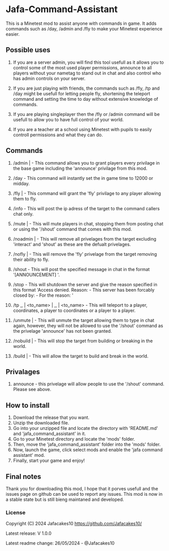 # Jafa-Command-Assistant
This is a Minetest mod to assist anyone with commands in game. It adds commands such as /day, /admin and /fly to make your Minetest experience easier.
## Possible uses
1. If you are a server admin, you will find this tool usefull as it allows you to control some of the most used player permissions, announce to all players without your nametag to stand out in chat and also control who has admin controls on your server.

2. If you are just playing with friends, the commands such as /fly, /tp and /day might be usefull for letting people fly, shortening the teleport command and setting the time to day without extensive knowledge of commands.

3. If you are playing singleplayer then the /fly or /admin command will be usefull to allow you to have full control of your world.

4. If you are a teacher at a school using Minetest with pupils to easily controll permissions and what they can do.
## Commands
1. /admin <Target> | <Me> - This command allows you to grant players every privilage in the base game including the 'announce' privilage from this mod.

2. /day - This command will instantly set the in game time to 12000 or midday.

3. /fly <Target> | <Me> - This command will grant the 'fly' privilage to any player allowing them to fly.

4. /info <Target> - This will post the ip adress of the target to the command callers chat only.

5. /mute <Target> | <Me> - This will mute players in chat, stopping them from posting chat or using the '/shout' command that comes with this mod.

6. /noadmin <Target> | <Me> - This will remove all privelages from the target excluding 'interact' and 'shout' as these are the defualt privelages.

7. /nofly <Target> | <Me> - This will remove the 'fly' privelage from the target removing their ability to fly.

8. /shout <Message> - This will post the specified message in chat in the format '[ANNOUNCEMENT] <message>'.

9. /stop <Reason> - This will shutdown the server and give the reason specified in this format 'Access denied. Reason:  - This server has been forcably closed by: <command callers name> -  For the reason: <specified reason>'

10. /tp <X>,<Y>,<Z> | <to_name> | <name> <X>,<Y>,<Z> | <name> <to_name> - This will teleport to a player, coordinates, a player to coordinates or a player to a player.

11. /unmute <Target> | <Me> - This will unmute the target allowing them to type in chat again, however, they will not be allowed to use the '/shout' command as the privelage 'announce' has not been granted.

12. /nobuild <Target> | <Me> - This will stop the target from building or breaking in the world.

13. /build <Target> | <Me> - This will allow the target to build and break in the world.
## Privalages
1. announce - this privelage will allow people to use the '/shout' command. Please see above.
## How to install
1. Download the release that you want.
2. Unzip the downloaded file.
3. Go into your unzipped file and locate the directory with 'README.md' and 'jafa_command_assistant' in it.
4. Go to your Minetest directory and locate the 'mods' folder.
5. Then, move the 'jafa_command_assistant' folder into the 'mods' folder.
6. Now, launch the game, click select mods and enable the 'jafa command assistant' mod.
7. Finally, start your game and enjoy!
## Final notes
Thank you for downloading this mod, I hope that it porves usefull and the issues page on github can be used to report any issues. This mod is now in a stable state but is still bieng maintaned and developed.
### License
Copyright (C) 2024 Jafacakes10 <https://github.com/Jafacakes10/>

Latest release: V 1.0.0

Latest readme change: 26/05/2024 - @Jafacakes10
